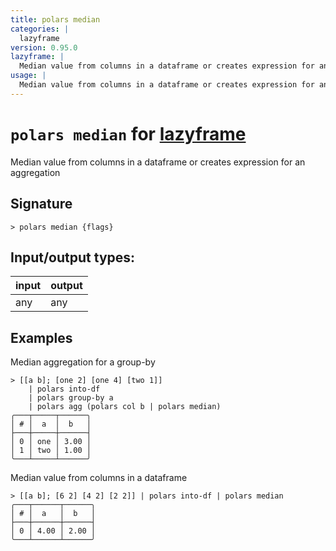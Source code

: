 ```yaml
---
title: polars median
categories: |
  lazyframe
version: 0.95.0
lazyframe: |
  Median value from columns in a dataframe or creates expression for an aggregation
usage: |
  Median value from columns in a dataframe or creates expression for an aggregation
---
```

<!-- This file is automatically generated. Please edit the command in https://github.com/nushell/nushell instead. -->

# `polars median` for [lazyframe](/commands/categories/lazyframe.md)

<div class='command-title'>Median value from columns in a dataframe or creates expression for an aggregation</div>

## Signature

```> polars median {flags} ```


## Input/output types:

| input | output |
| ----- | ------ |
| any   | any    |

## Examples

Median aggregation for a group-by
```nu
> [[a b]; [one 2] [one 4] [two 1]]
    | polars into-df
    | polars group-by a
    | polars agg (polars col b | polars median)
╭───┬─────┬──────╮
│ # │  a  │  b   │
├───┼─────┼──────┤
│ 0 │ one │ 3.00 │
│ 1 │ two │ 1.00 │
╰───┴─────┴──────╯

```

Median value from columns in a dataframe
```nu
> [[a b]; [6 2] [4 2] [2 2]] | polars into-df | polars median
╭───┬──────┬──────╮
│ # │  a   │  b   │
├───┼──────┼──────┤
│ 0 │ 4.00 │ 2.00 │
╰───┴──────┴──────╯

```
